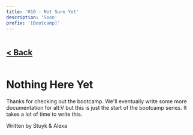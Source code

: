 ```yaml
---
title: '010 - Not Sure Yet'
description: 'Soon'
prefix: '[Bootcamp]'
---
```


<div style="text-align: right">
    <div style="display: flex; justify-content: space-between;">
        <a href="./009.md">
            <h2>< Back</h2>
        </a>
    </div>
</div>

# Nothing Here Yet

Thanks for checking out the bootcamp. We'll eventually write some more documentation for alt:V but this is just the start of the bootcamp series. It takes a lot of time to write this.

Written by Stuyk & Alexa
